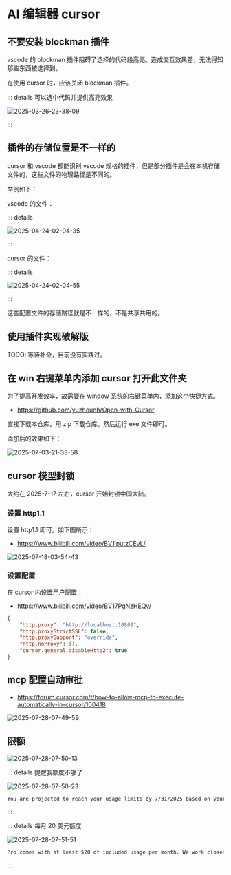 # AI 编辑器 cursor

## 不要安装 blockman 插件

vscode 的 blockman 插件阻碍了选择的代码段高亮。造成交互效果差，无法得知那些东西被选择到。

在使用 cursor 时，应该关闭 blockman 插件。

::: details 可以选中代码并提供高亮效果

![2025-03-26-23-38-09](https://gh-img-store.ruan-cat.com/img/2025-03-26-23-38-09.png)

:::

## 插件的存储位置是不一样的

cursor 和 vscode 都能识别 vscode 规格的插件，但是部分插件是会在本机存储文件的，这些文件的物理路径是不同的。

举例如下：

vscode 的文件：

::: details

![2025-04-24-02-04-35](https://gh-img-store.ruan-cat.com/img/2025-04-24-02-04-35.png)

:::

cursor 的文件：

::: details

![2025-04-24-02-04-55](https://gh-img-store.ruan-cat.com/img/2025-04-24-02-04-55.png)

:::

这些配置文件的存储路径就是不一样的，不是共享共用的。

## 使用插件实现破解版

TODO: 等待补全，目前没有实践过。

## 在 win 右键菜单内添加 cursor 打开此文件夹

为了提高开发效率，故需要在 window 系统的右键菜单内，添加这个快捷方式。

- https://github.com/yuzhounh/Open-with-Cursor

直接下载本仓库，用 zip 下载仓库。然后运行 exe 文件即可。

添加后的效果如下：

![2025-07-03-21-33-58](https://gh-img-store.ruan-cat.com/img/2025-07-03-21-33-58.png)

## cursor 模型封锁

大约在 2025-7-17 左右，cursor 开始封锁中国大陆。

### 设置 http1.1

设置 http1.1 即可。如下图所示：

- https://www.bilibili.com/video/BV1iputzCEvL/

![2025-07-18-03-54-43](https://gh-img-store.ruan-cat.com/img/2025-07-18-03-54-43.png)

### 设置配置

在 cursor 内设置用户配置：

- https://www.bilibili.com/video/BV17PgNzHEQv/

```json
{
	"http.proxy": "http://localhost:10809",
	"http.proxyStrictSSL": false,
	"http.proxySupport": "override",
	"http.noProxy": [],
	"cursor.general.disableHttp2": true
}
```

## mcp 配置自动审批

- https://forum.cursor.com/t/how-to-allow-mcp-to-execute-automatically-in-cursor/100418

![2025-07-28-07-49-59](https://gh-img-store.ruan-cat.com/img/2025-07-28-07-49-59.png)

## 限额

![2025-07-28-07-50-13](https://gh-img-store.ruan-cat.com/img/2025-07-28-07-50-13.png)

::: details 提醒我额度不够了

![2025-07-28-07-50-23](https://gh-img-store.ruan-cat.com/img/2025-07-28-07-50-23.png)

```txt
You are projected to reach your usage limits by 7/31/2025 based on your current usage. Consider switching to Auto for more requests, asking for smaller changes, or enabling pay-as-you-go to avoid interruptions until your cycle resets on 8/26/2025.
```

:::

::: details 每月 20 美元额度

![2025-07-28-07-51-51](https://gh-img-store.ruan-cat.com/img/2025-07-28-07-51-51.png)

```txt
Pro comes with at least $20 of included usage per month. We work closely with the model providers to make this monthly allotment as high as possible. You'll be notified in-app when you're nearing your monthly limit.
```

:::
